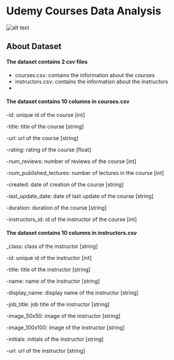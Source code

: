 # Udemy Courses Data Analysis 



![alt text](https://upload.wikimedia.org/wikipedia/commons/thumb/e/e3/Udemy_logo.svg/2560px-Udemy_logo.svg.png)
## About Dataset
#### The dataset contains 2 csv files

* courses.csv: contains the information about the courses
* instructors.csv: contains the information about the instructors
* 
#### The dataset contains 10 columns in courses.csv

-id: unique id of the course [int]

-title: title of the course [string]

-url: url of the course [string]

-rating: rating of the course [float]

-num_reviews: number of reviews of the course [int]

-num_published_lectures: number of lectures in the course [int]

-created: date of creation of the course [string]

-last_update_date: date of last update of the course [string]

-duration: duration of the course [string]

-instructors_id: id of the instructor of the course [int]

#### The dataset contains 10 columns in instructors.csv

_class: class of the instructor [string]

-id: unique id of the instructor [int]

-title: title of the instructor [string]

-name: name of the instructor [string]

-display_name: display name of the instructor [string]

-job_title: job title of the instructor [string]

-image_50x50: image of the instructor [string]

-image_100x100: image of the instructor [string]

-initials: initials of the instructor [string]

-url: url of the instructor [string]